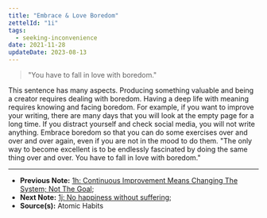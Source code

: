 ```yaml
---
title: "Embrace & Love Boredom"
zettelId: "1i"
tags:
  - seeking-inconvenience
date: 2021-11-28
updateDate: 2023-08-13
---
```



> "You have to fall in love with boredom."

This sentence has many aspects. Producing something valuable and being a creator requires dealing with boredom. Having a deep life with meaning requires knowing and facing boredom. For example, if you want to improve your writing, there are many days that you will look at the empty page for a long time. If you distract yourself and check social media, you will not write anything. Embrace boredom so that you can do some exercises over and over and over again, even if you are not in the mood to do them. "The only way to become excellent is to be endlessly fascinated by doing the same thing over and over. You have to fall in love with boredom."

---

- **Previous Note:** [1h: Continuous Improvement Means Changing The System; Not The Goal](/notes/1h/);
- **Next Note:** [1j: No happiness without suffering](/notes/1j/);
- **Source(s):** Atomic Habits
